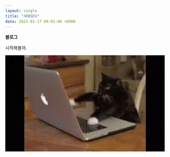 ```yaml
---
layout: single
title: "새해맞이"
date: 2022-01-17 09:01:00 +0900
---
```


**블로그**

시작해볼까.

![cat](../images/2024-01-17-first-post/busy-cat.gif)
